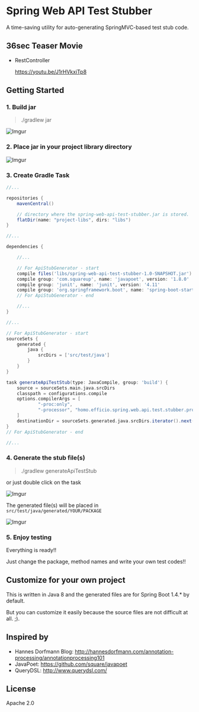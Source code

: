 # Spring Web API Test Stubber

A time-saving utility for auto-generating SpringMVC-based test stub code.

## 36sec Teaser Movie

- RestController

    https://youtu.be/J1rHVkxiTp8

## Getting Started

### 1. Build jar

>./gradlew jar

![Imgur](http://i.imgur.com/9kLBvPs.png)

### 2. Place jar in your project library directory

![Imgur](http://i.imgur.com/z8PQNCW.png)

### 3. Create Gradle Task

```groovy
//...

repositories {
    mavenCentral()

    // directory where the spring-web-api-test-stubber.jar is stored.
    flatDir(name: "project-libs", dirs: "libs")
}

//...

dependencies {

    //...

    // For ApiStubGenerator - start
    compile files('libs/spring-web-api-test-stubber-1.0-SNAPSHOT.jar')
    compile group: 'com.squareup', name: 'javapoet', version: '1.8.0'
    compile group: 'junit', name: 'junit', version: '4.11'
    compile group: 'org.springframework.boot', name: 'spring-boot-starter-test', version: '1.4.2.RELEASE'
    // For ApiStubGenerator - end

    //...
}

//...

// For ApiStubGenerator - start
sourceSets {
    generated {
        java {
            srcDirs = ['src/test/java']
        }
    }
}

task generateApiTestStub(type: JavaCompile, group: 'build') {
    source = sourceSets.main.java.srcDirs
    classpath = configurations.compile
    options.compilerArgs = [
            "-proc:only",
            "-processor", "homo.efficio.spring.web.api.test.stubber.processor.RestControllerProcessor"
    ]
    destinationDir = sourceSets.generated.java.srcDirs.iterator().next()
}
// For ApiStubGenerator - end

//...
```

### 4. Generate the stub file(s)

>./gradlew generateApiTestStub

or just double click on the task

![Imgur](http://i.imgur.com/gWI8LoY.png?1)

The generated file(s) will be placed in `src/test/java/generated/YOUR/PACKAGE`

![Imgur](http://i.imgur.com/kUhUoY6.png?1)

### 5. Enjoy testing

Everything is ready!!

Just change the package, method names and write your own test codes!!

## Customize for your own project

This is written in Java 8 and the generated files are for Spring Boot 1.4.* by default.

But you can customize it easily because the source files are not difficult at all. ;).

## Inspired by

- Hannes Dorfmann Blog: http://hannesdorfmann.com/annotation-processing/annotationprocessing101
- JavaPoet: https://github.com/square/javapoet
- QueryDSL: http://www.querydsl.com/

## License

Apache 2.0

